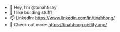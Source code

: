 - 👋 Hey, I’m @tunahfishy
- 👀 I like building stuff!
- 📫 LinkedIn: https://www.linkedin.com/in/tinahhong/
- 🏀 Check out more: https://tinahhong.netlify.app/
<!---
tunahfishy/tunahfishy is a ✨ special ✨ repository because its `README.md` (this file) appears on your GitHub profile.
You can click the Preview link to take a look at your changes.
--->
